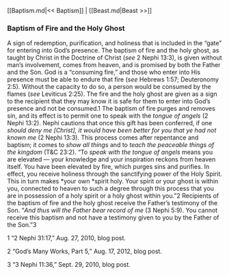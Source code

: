 [[Baptism.md|<< Baptism]]  |  [[Beast.md|Beast >>]]

### Baptism of Fire and the Holy Ghost
A sign of redemption, purification, and holiness that is included in the “gate” for entering into God’s presence. The baptism of fire and the holy ghost, as taught by Christ in the Doctrine of Christ (*see* 2 Nephi 13:3), is given without man’s involvement, comes from heaven, and is promised by both the Father and the Son. God is a “consuming fire,” and those who enter into His presence must be able to endure that fire (*see* Hebrews 1:57; Deuteronomy 2:5). Without the capacity to do so, a person would be consumed by the flames (*see* Leviticus 2:25). The fire and the holy ghost are given as a sign to the recipient that they may know it is safe for them to enter into God’s presence and not be consumed.1 The baptism of fire purges and removes sin, and its effect is to permit one to speak with the *tongue of angels* (2 Nephi 13:2). Nephi cautions that once this gift has been conferred, if one *should deny me [Christ], it would have been better for you that ye had not known me* (2 Nephi 13:3). This process comes after repentance and baptism; it comes to *show all things* and to *teach the peaceable things of the kingdom* (T&C 23:2). “To *speak with the tongue of angels* means you are elevated — your knowledge and your inspiration reckons from heaven itself. You have been elevated by fire, which purges sins and purifies. In effect, you receive holiness through the sanctifying power of the Holy Spirit. This in turn makes *your own *spirit holy. Your spirit or your ghost is within you, connected to heaven to such a degree through this process that you are in possession of a holy spirit or a holy ghost within you.”2 Recipients of the baptism of fire and the holy ghost receive the Father’s testimony of the Son. “*And thus will the Father bear record of me* (3 Nephi 5:9). You cannot receive this baptism and not have a testimony given to you by the Father of the Son.”3



1 “2 Nephi 31:17,” Aug. 27, 2010, blog post.


2 “God’s Many Works, Part 5,” Aug. 17, 2012, blog post.


3 “3 Nephi 11:36,” Sept. 29, 2010, blog post.